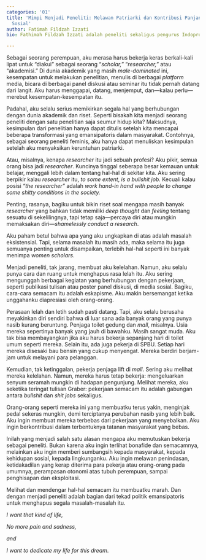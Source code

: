 ```yaml
---
categories: '01'
title: 'Mimpi Menjadi Peneliti: Melawan Patriarki dan Kontribusi Panjang untuk Tatanan
  Sosial'
author: Fatimah Fildzah Izzati
bio: Fathimah Fildzah Izzati adalah peneliti sekaligus pengurus Indoprogress dan Sindikasi.

---
```

Sebagai seorang perempuan, aku merasa harus bekerja keras berkali-kali lipat untuk “diakui” sebagai seorang “_scholar,_” “_researcher,_” atau “akademisi.” Di dunia akademik yang masih _male-dominated_ ini, kesempatan untuk melakukan penelitian, menulis di berbagai _platform_ media, bicara di berbagai panel diskusi atau seminar itu tidak pernah datang dari langit. Aku harus menggapai, datang, menjemput, dan—kalau perlu—merebut kesempatan-kesempatan itu.

Padahal, aku selalu serius memikirkan segala hal yang berhubungan dengan dunia akademik dan riset. Seperti bisakah kita menjadi seorang peneliti dengan satu penelitian saja seumur hidup kita? Maksudnya, kesimpulan dari penelitian hanya dapat ditulis setelah kita mencapai beberapa transformasi yang emansipatoris dalam masyarakat. Contohnya, sebagai seorang peneliti feminis, aku hanya dapat menuliskan kesimpulan setelah aku menyaksikan keruntuhan patriarki.

Atau, misalnya, kenapa _researcher_ itu jadi sebuah profesi? Aku pikir, semua orang bisa jadi _researcher_. Kuncinya tinggal seberapa besar kemauan untuk belajar, menggali lebih dalam tentang hal-hal di sekitar kita. Aku sering berpikir kalau _researcher_ itu, _to some extent_, _is a bullshit job._ Kecuali kalau posisi _“the researcher”_ adalah _work hand-in hand with people to change some shitty conditions in the society._

Penting, rasanya, bagiku untuk bikin riset soal mengapa masih banyak _researcher_ yang bahkan tidak memiliki _deep thought_ dan _feeling_ tentang sesuatu di sekelilingnya, tapi tetap saja—percaya diri atau mungkin memaksakan diri—_shamelessly conduct a research_.

Aku paham betul bahwa apa yang aku ungkapkan di atas adalah masalah eksistensial. Tapi, selama masalah itu masih ada, maka selama itu juga semuanya penting untuk disampaikan, terlebih hal-hal seperti ini banyak menimpa _women scholars_.

Menjadi peneliti, tak jarang, membuat aku kelelahan. Namun, aku selalu punya cara dan ruang untuk menghapus rasa lelah itu. Aku sering mengunggah berbagai kegiatan yang berhubungan dengan pekerjaan, seperti publikasi tulisan atau poster panel diskusi, di media sosial. Bagiku, cara-cara semacam itu adalah eskapisme. Aku makin bersemangat ketika unggahanku diapresiasi oleh orang-orang.

Perasaan lelah dan letih sudah pasti datang. Tapi, aku selalu berusaha meyakinkan diri sendiri bahwa di luar sana ada banyak orang yang punya nasib kurang beruntung. Penjaga toilet gedung dan _mall_, misalnya. Usia mereka sepertinya banyak yang jauh di bawahku. Masih sangat muda. Aku tak bisa membayangkan jika aku harus bekerja sepanjang hari di toilet umum seperti mereka. Selain itu, ada juga pekerja di SPBU. Setiap hari mereka disesaki bau bensin yang cukup menyengat. Mereka berdiri berjam-jam untuk melayani para pelanggan.

Kemudian, tak ketinggalan, pekerja penjaga lift di _mall_. Sering aku melihat mereka kelelahan. Namun, mereka harus tetap bekerja: mengeluarkan senyum seramah mungkin di hadapan pengunjung. Melihat mereka, aku seketika teringat tulisan Graber: pekerjaan semacam itu adalah gabungan antara _bullshit_ dan _shit jobs_ sekaligus.

Orang-orang seperti mereka ini yang membuatku terus yakin, menginjak pedal sekeras mungkin, demi terciptanya perubahan nasib yang lebih baik. Aku ingin membuat mereka terbebas dari pekerjaan yang menyebalkan. Aku ingin berkontribusi dalam terbentuknya tatanan masyarakat yang bebas.

Inilah yang menjadi salah satu alasan mengapa aku memutuskan bekerja sebagai peneliti. Bukan karena aku ingin terlihat bonafide dan semacamnya, melainkan aku ingin memberi sumbangsih kepada masyarakat, kepada kehidupan sosial, kepada lingkunganku. Aku ingin melawan penindasan, ketidakadilan yang kerap diterima para pekerja atau orang-orang pada umumnya, perampasan otonomi atas tubuh perempuan, sampai penghisapan dan eksploitasi.

Melihat dan mendengar hal-hal semacam itu membuatku marah. Dan dengan menjadi peneliti adalah bagian dari tekad politik emansipatoris untuk menghapus segala masalah-masalah itu.

_I want that kind of life,_

_No more pain and sadness,_

_and_

_I want to dedicate my life for this dream_.